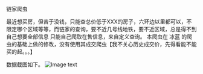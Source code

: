 链家爬虫

最近想买房，但苦于没钱，只能查总价低于XXX的房子，六环边以里都可以，不限定哪个区域等等，而链家的查询，要不近几号线地铁，要不近区域，总是得不到自己想要全部信息
只能自己爬取在售信息，来自定义查询。
本爬虫在 冰蓝 的爬虫的基础上做的修改，没有使用其成交爬虫【我不关心历史成交价，先得看能不能买的起。。。】

数据截图如下。
![Image text](https://github.com/hellworld0118/crawler/blob/master/QQ%E6%88%AA%E5%9B%BE20190418111016.png)
